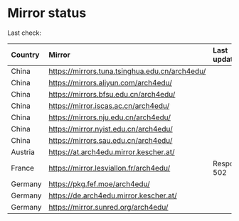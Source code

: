 <script src="./time.js"></script>
# Mirror status
Last check: <script type="text/javascript">localize(1699161359.519487);</script>

|Country|Mirror|Last update|
|:------|:-----|:----------|
|China|https://mirrors.tuna.tsinghua.edu.cn/arch4edu/|<script type="text/javascript">localize(1699122595);</script>|
|China|https://mirrors.aliyun.com/arch4edu/|<script type="text/javascript">localize(1699122595);</script>|
|China|https://mirrors.bfsu.edu.cn/arch4edu/|<script type="text/javascript">localize(1699122595);</script>|
|China|https://mirror.iscas.ac.cn/arch4edu/|<script type="text/javascript">localize(1699122595);</script>|
|China|https://mirrors.nju.edu.cn/arch4edu/|<script type="text/javascript">localize(1699122595);</script>|
|China|https://mirror.nyist.edu.cn/arch4edu/|<script type="text/javascript">localize(1699122595);</script>|
|China|https://mirrors.sau.edu.cn/arch4edu/|<script type="text/javascript">localize(1699122595);</script>|
|Austria|https://at.arch4edu.mirror.kescher.at/|<script type="text/javascript">localize(1699122595);</script>|
|France|https://mirror.lesviallon.fr/arch4edu/|Response 502|
|Germany|https://pkg.fef.moe/arch4edu/|<script type="text/javascript">localize(1699122595);</script>|
|Germany|https://de.arch4edu.mirror.kescher.at/|<script type="text/javascript">localize(1699122595);</script>|
|Germany|https://mirror.sunred.org/arch4edu/|<script type="text/javascript">localize(1699122595);</script>|

<script src="./tablefilter/tablefilter.js"></script>
<script src="./table.js"></script>